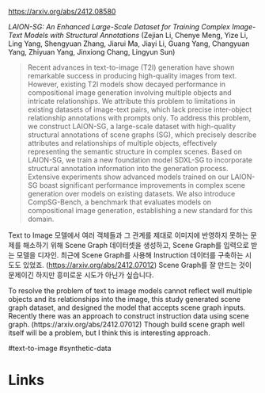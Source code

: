 https://arxiv.org/abs/2412.08580

*LAION-SG: An Enhanced Large-Scale Dataset for Training Complex Image-Text Models with Structural Annotations* (Zejian Li, Chenye Meng, Yize Li, Ling Yang, Shengyuan Zhang, Jiarui Ma, Jiayi Li, Guang Yang, Changyuan Yang, Zhiyuan Yang, Jinxiong Chang, Lingyun Sun)

> Recent advances in text-to-image (T2I) generation have shown remarkable success in producing high-quality images from text. However, existing T2I models show decayed performance in compositional image generation involving multiple objects and intricate relationships. We attribute this problem to limitations in existing datasets of image-text pairs, which lack precise inter-object relationship annotations with prompts only. To address this problem, we construct LAION-SG, a large-scale dataset with high-quality structural annotations of scene graphs (SG), which precisely describe attributes and relationships of multiple objects, effectively representing the semantic structure in complex scenes. Based on LAION-SG, we train a new foundation model SDXL-SG to incorporate structural annotation information into the generation process. Extensive experiments show advanced models trained on our LAION-SG boast significant performance improvements in complex scene generation over models on existing datasets. We also introduce CompSG-Bench, a benchmark that evaluates models on compositional image generation, establishing a new standard for this domain.

Text to Image 모델에서 여러 객체들과 그 관계를 제대로 이미지에 반영하지 못하는 문제를 해소하기 위해 Scene Graph 데이터셋을 생성하고, Scene Graph를 입력으로 받는 모델을 디자인. 최근에 Scene Graph를 사용해 Instruction 데이터를 구축하는 시도도 있었죠. (https://arxiv.org/abs/2412.07012) Scene Graph를 잘 만드는 것이 문제이긴 하지만 흥미로운 시도가 아닌가 싶습니다.

<english>
To resolve the problem of text to image models cannot reflect well multiple objects and its relationships into the image, this study generated scene graph dataset, and designed the model that accepts scene graph inputs. Recently there was an approach to construct instruction data using scene graph. (https://arxiv.org/abs/2412.07012) Though build scene graph well itself will be a problem, but I think this is interesting approach.
</english>

#text-to-image #synthetic-data

# Links

